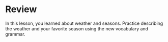 
# Review

In this lesson, you learned about weather and seasons. Practice describing the weather and your favorite season using the new vocabulary and grammar.


